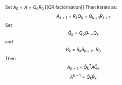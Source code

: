 Set $A_{0}=A=Q_{0}R_{0}$ [[QR factorisation]]
Then iterate as:
$$
A_{k+1} = R_{k}Q_{k} = Q_{k+1}R_{k+1}
$$
Set
$$
\bar{Q}_{k} = Q_{0}Q_{1}\dots Q_{k}
$$
and 
$$
\bar{R}_{k} = R_{k}R_{k-1}\dots R_{0}
$$
Then 
$$
A_{k+1}=\bar{Q}^{T}_{k} A \bar{Q}_{k}
$$
$$
A^{k+1} = \bar{Q}_{k}\bar{R}_{k}
$$
